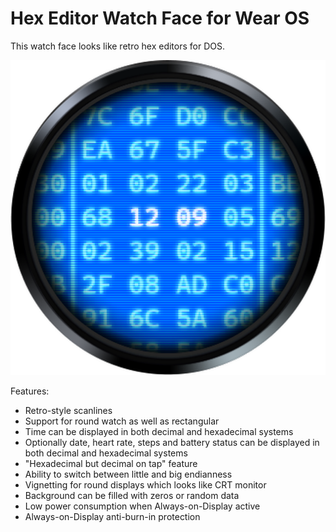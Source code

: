 # Hex Editor Watch Face for Wear OS

This watch face looks like retro hex editors for DOS.

![Preview](/app/src/main/res/drawable-nodpi/icon.png)

Features:
* Retro-style scanlines
* Support for round watch as well as rectangular
* Time can be displayed in both decimal and hexadecimal systems
* Optionally date, heart rate, steps and battery status can be displayed in both decimal and hexadecimal systems
* "Hexadecimal but decimal on tap" feature
* Ability to switch between little and big endianness
* Vignetting for round displays which looks like CRT monitor
* Background can be filled with zeros or random data
* Low power consumption when Always-on-Display active
* Always-on-Display anti-burn-in protection
